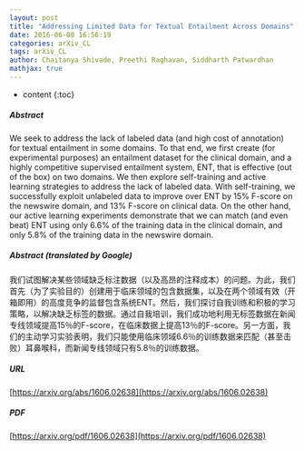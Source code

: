 ```yaml
---
layout: post
title: "Addressing Limited Data for Textual Entailment Across Domains"
date: 2016-06-08 16:56:19
categories: arXiv_CL
tags: arXiv_CL
author: Chaitanya Shivade, Preethi Raghavan, Siddharth Patwardhan
mathjax: true
---
```


* content
{:toc}

##### Abstract
We seek to address the lack of labeled data (and high cost of annotation) for textual entailment in some domains. To that end, we first create (for experimental purposes) an entailment dataset for the clinical domain, and a highly competitive supervised entailment system, ENT, that is effective (out of the box) on two domains. We then explore self-training and active learning strategies to address the lack of labeled data. With self-training, we successfully exploit unlabeled data to improve over ENT by 15% F-score on the newswire domain, and 13% F-score on clinical data. On the other hand, our active learning experiments demonstrate that we can match (and even beat) ENT using only 6.6% of the training data in the clinical domain, and only 5.8% of the training data in the newswire domain.

##### Abstract (translated by Google)
我们试图解决某些领域缺乏标注数据（以及高昂的注释成本）的问题。为此，我们首先（为了实验目的）创建用于临床领域的包含数据集，以及在两个领域有效（开箱即用）的高度竞争的监督包含系统ENT。然后，我们探讨自我训练和积极的学习策略，以解决缺乏标签的数据。通过自我培训，我们成功地利用无标签数据在新闻专线领域提高15％的F-score，在临床数据上提高13％的F-score。另一方面，我们的主动学习实验表明，我们只能使用临床领域6.6％的训练数据来匹配（甚至击败）耳鼻喉科，而新闻专线领域只有5.8％的训练数据。

##### URL
[https://arxiv.org/abs/1606.02638](https://arxiv.org/abs/1606.02638)

##### PDF
[https://arxiv.org/pdf/1606.02638](https://arxiv.org/pdf/1606.02638)

